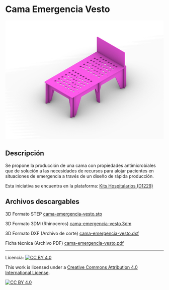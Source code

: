 # Cama Emergencia Vesto

![Cama Emergencia Vesto](/cama-emergencia-vesto/images/cama-emergencia-vesto-1.jpg)

## Descripción

Se propone la producción de una cama con propiedades antimicrobiales que de solución a las necesidades de recursos para alojar pacientes en situaciones de emergencia a través de un diseño de rápida producción.

Esta iniciativa se encuentra en la plataforma:
[Kits Hospitalarios (D1229)](https://arauco.brightidea.com/D1229)

## Archivos descargables

3D Formato STEP 
[cama-emergencia-vesto.stp](https://github.com/josemagr95/covid-innovarauco/raw/master/cama-emergencia-vesto/cad/step/cama-emergencia-vesto.stp)

3D Formato 3DM (Rhinoceros) 
[cama-emergencia-vesto.3dm](https://github.com/josemagr95/covid-innovarauco/raw/master/cama-emergencia-vesto/cad/3dm/cama-emergencia-vesto.3dm)

3D Formato DXF (Archivo de corte) 
[cama-emergencia-vesto.dxf](https://github.com/josemagr95/covid-innovarauco/raw/master/cama-emergencia-vesto/cad/dxf/cama-emergencia-vesto.dxf)

Ficha técnica (Archivo PDF) 
[cama-emergencia-vesto.pdf](https://github.com/josemagr95/covid-innovarauco/raw/master/cama-emergencia-vesto/docs/cama-emergencia-vesto.pdf)  

***

Licencia: [![CC BY 4.0][cc-by-shield]][cc-by]

This work is licensed under a [Creative Commons Attribution 4.0 International
License][cc-by].

[![CC BY 4.0][cc-by-image]][cc-by]

[cc-by]: http://creativecommons.org/licenses/by/4.0/
[cc-by-image]: https://i.creativecommons.org/l/by/4.0/88x31.png
[cc-by-shield]: https://img.shields.io/badge/License-CC%20BY%204.0-lightgrey.svg